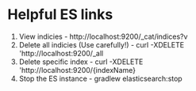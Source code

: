 # Helpful ES links

1. View indicies - http://localhost:9200/_cat/indices?v
2. Delete all indicies (Use carefully!) - curl -XDELETE 'http://localhost:9200/_all
3. Delete specific index - curl -XDELETE 'http://localhost:9200/{indexName}
4. Stop the ES instance - gradlew elasticsearch:stop

